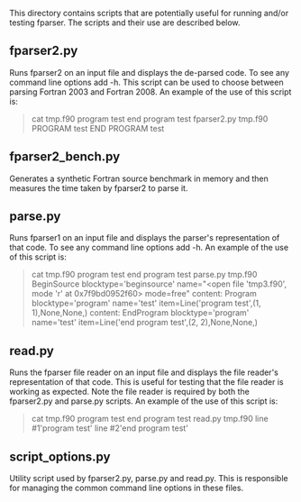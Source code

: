This directory contains scripts that are potentially useful for
running and/or testing fparser. The scripts and their use are described
below.

fparser2.py
-----------

Runs fparser2 on an input file and displays the de-parsed code. To see
any command line options add -h. This script can be used to choose
between parsing Fortran 2003 and Fortran 2008. An example of the use
of this script is:

> cat tmp.f90
program test
end program test
> fparser2.py tmp.f90
PROGRAM test
END PROGRAM test

fparser2_bench.py
-----------------

Generates a synthetic Fortran source benchmark in memory and then
measures the time taken by fparser2 to parse it.

parse.py
--------

Runs fparser1 on an input file and displays the parser's
representation of that code. To see any command line options add
-h. An example of the use of this script is:

> cat tmp.f90
program test
end program test
> parse.py tmp.f90
BeginSource
  blocktype='beginsource'
  name="<open file 'tmp3.f90', mode 'r' at 0x7f9bd0952f60> mode=free"
  content:
    Program
      blocktype='program'
      name='test'
      item=Line('program test',(1, 1),None,None,<reader>)
      content:
    EndProgram
      blocktype='program'
      name='test'
      item=Line('end program test',(2, 2),None,None,<reader>)

read.py
-------

Runs the fparser file reader on an input file and displays the file
reader's representation of that code. This is useful for testing that
the file reader is working as expected. Note the file reader is
required by both the fparser2.py and parse.py scripts. An example of
the use of this script is:

> cat tmp.f90
program test
end program test
> read.py tmp.f90 
line #1'program test'
line #2'end program test'

script_options.py
-----------------

Utility script used by fparser2.py, parse.py and read.py. This is
responsible for managing the common command line options in these files.
